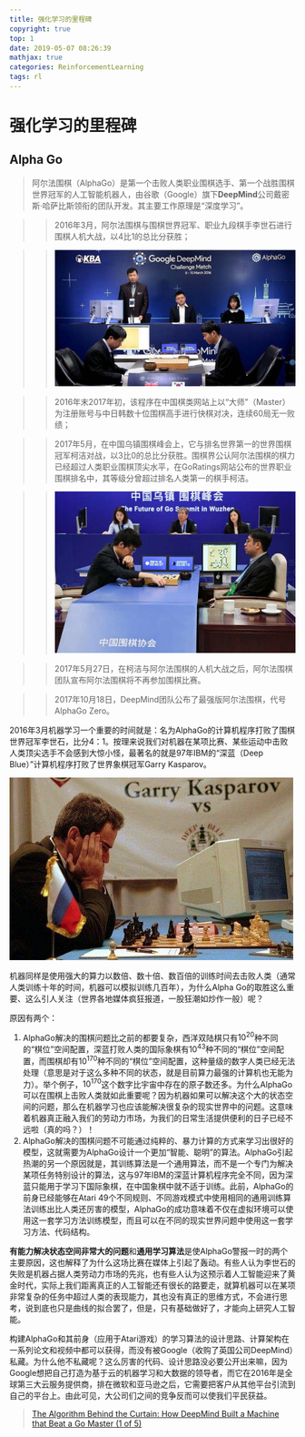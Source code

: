 ```yaml
---
title: 强化学习的里程碑
copyright: true
top: 1
date: 2019-05-07 08:26:39
mathjax: true
categories: ReinforcementLearning
tags: rl
---
```


# 强化学习的里程碑

## Alpha Go

> 阿尔法围棋（AlphaGo）是第一个击败人类职业围棋选手、第一个战胜围棋世界冠军的人工智能机器人，由谷歌（Google）旗下**DeepMind**公司戴密斯·哈萨比斯领衔的团队开发。其主要工作原理是“深度学习”。

>> 2016年3月，阿尔法围棋与围棋世界冠军、职业九段棋手李世石进行围棋人机大战，以4比1的总比分获胜；

>> ![](./强化学习的里程碑/LeeSedolBattleWithAlphaGo.jpeg)

>> 2016年末2017年初，该程序在中国棋类网站上以“大师”（Master）为注册账号与中日韩数十位围棋高手进行快棋对决，连续60局无一败绩；

>> 2017年5月，在中国乌镇围棋峰会上，它与排名世界第一的世界围棋冠军柯洁对战，以3比0的总比分获胜。围棋界公认阿尔法围棋的棋力已经超过人类职业围棋顶尖水平，在GoRatings网站公布的世界职业围棋排名中，其等级分曾超过排名人类第一的棋手柯洁。

>> ![](./强化学习的里程碑/KeJieBattleWithAlphaGo.jpeg)

>> 2017年5月27日，在柯洁与阿尔法围棋的人机大战之后，阿尔法围棋团队宣布阿尔法围棋将不再参加围棋比赛。

>> 2017年10月18日，DeepMind团队公布了最强版阿尔法围棋，代号AlphaGo Zero。

2016年3月机器学习一个重要的时间就是：名为AlphaGo的计算机程序打败了围棋世界冠军李世石，比分4：1。按理来说我们对机器在某项比赛、某些运动中击败人类顶尖选手不会感到大惊小怪，最著名的就是97年IBM的“深蓝（Deep Blue）”计算机程序打败了世界象棋冠军Garry Kasparov。

![](./强化学习的里程碑/GKBattleWithDeepBlue.jpeg)

机器同样是使用强大的算力以数倍、数十倍、数百倍的训练时间去击败人类（通常人类训练十年的时间，机器可以模拟训练几百年），为什么Alpha Go的取胜这么重要、这么引人关注（世界各地媒体疯狂报道，一股狂潮如炒作一般）呢？

原因有两个：

1. AlphaGo解决的围棋问题比之前的都要复杂，西洋双陆棋只有$10^{20}$种不同的“棋位”空间配置，深蓝打败人类的国际象棋有$10^{43}$种不同的“棋位”空间配置，而围棋却有$10^{170}$种不同的“棋位”空间配置，这种量级的数字人类已经无法处理（意思是对于这么多种不同的状态，就是目前算力最强的计算机也无能为力）。举个例子，$10^{170}$这个数字比宇宙中存在的原子数还多。为什么AlphaGo可以在围棋上击败人类就如此重要呢？因为机器如果可以解决这个大的状态空间的问题，那么在机器学习也应该能解决很复杂的现实世界中的问题。这意味着机器真正融入我们的劳动力市场，为我们的日常生活提供便利的日子已经不远啦（真的吗？）！
2. AlphaGo解决的围棋问题不可能通过纯粹的、暴力计算的方式来学习出很好的模型，这就需要为AlphaGo设计一个更加“智能、聪明”的算法。AlphaGo引起热潮的另一个原因就是，其训练算法是一个通用算法，而不是一个专门为解决某项任务特别设计的算法，这与97年IBM的深蓝计算机程序完全不同，因为深蓝只能用于学习下国际象棋，在中国象棋中就不适于训练。此前，AlphaGo的前身已经能够在Atari 49个不同规则、不同游戏模式中使用相同的通用训练算法训练出比人类还厉害的模型，AlphaGo的成功意味着不仅在虚拟环境可以使用这一套学习方法训练模型，而且可以在不同的现实世界问题中使用这一套学习方法、代码结构。

**有能力解决状态空间非常大的问题**和**通用学习算法**是使AlphaGo警报一时的两个主要原因，这也解释了为什么这场比赛在媒体上引起了轰动。有些人认为李世石的失败是机器占据人类劳动力市场的先兆，也有些人认为这预示着人工智能迎来了黄金时代，实际上我们距离真正的人工智能还有很长的路要走，就算机器可以在某项非常复杂的任务中超过人类的表现能力，其也没有真正的思维方式，不会进行思考，说到底也只是曲线的拟合罢了，但是，只有基础做好了，才能向上研究人工智能。

构建AlphaGo和其前身（应用于Atari游戏）的学习算法的设计思路、计算架构在一系列论文和视频中都可以获得，而没有被Google（收购了英国公司DeepMind）私藏。为什么他不私藏呢？这么厉害的代码、设计思路没必要公开出来嘛，因为Google想把自己打造为基于云的机器学习和大数据的领导者，而它在2016年是全球第三大云服务提供商，排在微软和亚马逊之后，它需要把客户从其他平台引流到自己的平台上。由此可见，大公司们之间的竞争反而可以使我们平民获益。


> [The Algorithm Behind the Curtain: How DeepMind Built a Machine that Beat a Go Master (1 of 5)](https://randomant.net/the-algorithm-behind-the-curtain/)